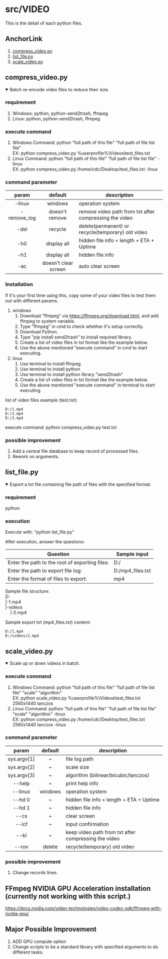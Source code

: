 # src/VIDEO

This is the detail of each python files.

## AnchorLink

1. [compress_video.py](#1)
2. [list_file.py](#2)
3. [scale_video.py](#3)

## <a name="1"></a>compress_video.py

<details open>
<summary>Batch re-encode video files to reduce their size.</summary>

### requirement

1. Windows: python, python-send2trash, ffmpeg
2. Linux: python, python-send2trash, ffmpeg

### execute command

1. Windows Command: python "full path of this file" "full path of file list file"<br>
EX: python compress_video.py %userprofile%\Videos\test_files.txt
2. Linux Command: python "full path of this file" "full path of file list file" -linux<br>
EX: python compress_video.py /home/cdc/Desktop/test_files.txt -linux

### command parameter

|    param    |       default        | description                                            |
| :---------: | :------------------: | ------------------------------------------------------ |
|   -linux    |       windows        | operation system                                       |
| -remove_log |    doesn't remove    | remove video path from txt after compressing the video |
|    -del     |       recycle        | delete(permanent) or recycle(temporary) old video      |
|     -h0     |     display all      | hidden file info + length + ETA + Uptime               |
|     -h1     |     display all      | hidden file info                                       |
|     -ac     | doesn't clear screen | auto clear screen                                      |

### Installation

If it's your first time using this, copy some of your video files to test them out with different params.

1. windows
    1. Download "ffmpeg" via <https://ffmpeg.org/download.html>, and add ffmpeg to system variable.
    2. Type "ffmpeg" in cmd to check whether it's setup correctly.
    3. Download Python.
    4. Type "pip install send2trash" to install required library.
    5. Create a list of video files in txt format like the example below.
    6. Use the above mentioned "execute command" in cmd to start executing.
2. linux
    1. Use terminal to install ffmpeg
    2. Use terminal to install python
    3. Use terminal to install python library "send2trash"
    4. Create a list of video files in txt format like the example below.
    5. Use the above mentioned "execute command" in terminal to start executing.

list of video files example (test.txt):

```
D:/1.mp4
D:/2.mp4
D:/3.mp4
```

execute command: python compress_video.py test.txt

### possible improvement

1. Add a central file database to keep record of processed files.
2. Rework on arguments.

</details>

## <a name="2"></a>list_file.py

<details open>
<summary>Export a txt file containing file path of files with the specified format.</summary>

### requirement

python

### execution

Execute with: "python list_file.py"

After execution, answer the questions:

| Question                                       | Sample input     |
| ---------------------------------------------- | ---------------- |
| Enter the path to the root of exporting files: | D:/              |
| Enter the path to export file log:             | D:/mp4_files.txt |
| Enter the format of files to export:           | mp4              |

Sample file structure:<br>
D:<br>
|-1.mp4<br>
|-videos<br>
&nbsp;&nbsp;&nbsp;&nbsp;|-2.mp4<br>

Sample export txt (mp4_files.txt) content:

```
D:/1.mp4
D:/videos/2.mp4
```

</details>

## <a name="3"></a>scale_video.py

<details open>
<summary>Scale up or down videos in batch.</summary>

### execute command

1. Windows Command: python "full path of this file" "full path of file list file" "scale" "algorithm"<br>
EX: python scale_video.py %userprofile%\Videos\test_files.txt 2560x1440 lanczos
1. Linux Command: python "full path of this file" "full path of file list file" "scale" "algorithm" -linux<br>
EX: python compress_video.py /home/cdc/Desktop/test_files.txt 2560x1440 lanczos -linux

### command parameter

|    param    | default | description                                            |
| :---------: | :-----: | ------------------------------------------------------ |
| sys.argv[1] |    ~    | file log path                                          |
| sys.argv[2] |    ~    | scale size                                             |
| sys.argv[3] |    ~    | algorithm (bilinear/bicubic/lanczos)                   |
|   --help    |    ~    | print help info                                        |
|   --linux   | windows | operation system                                       |
|   --hd 0    |    ~    | hidden file info + length + ETA + Uptime               |
|   --hd 1    |    ~    | hidden file info                                       |
|    --cs     |    ~    | clear screen                                           |
|    --icf    |    ~    | input confirmation                                     |
|    --kl     |    ~    | keep video path from txt after compressing the video |
|    --rov    | delete  | recycle(temporary) old video                           |


### possible improvement

1. Change records lines.

</details>

## FFmpeg NVIDIA GPU Acceleration installation (currently not working with this script.)

<https://docs.nvidia.com/video-technologies/video-codec-sdk/ffmpeg-with-nvidia-gpu/>

## Major Possible Improvement

1. ADD GPU compute option
2. Change scripts to be a standard library with specified arguments to do different tasks.
